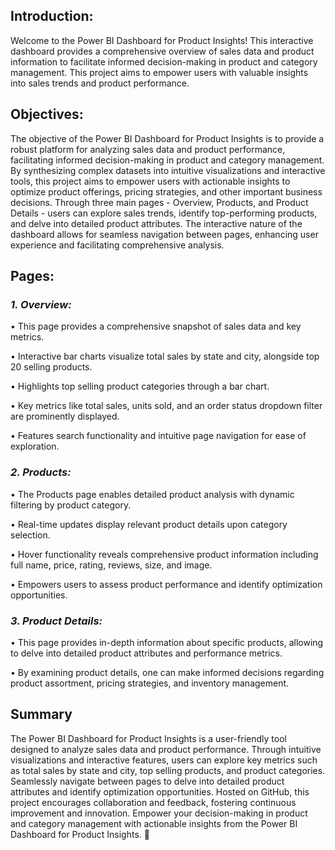 ## **Introduction:**

Welcome to the Power BI Dashboard for Product Insights! This interactive dashboard provides a comprehensive overview of sales data and product information to facilitate informed decision-making in product and category management. This project aims to empower users with valuable insights into sales trends and product performance.

## **Objectives:**

The objective of the Power BI Dashboard for Product Insights is to provide a robust platform for analyzing sales data and product performance, facilitating informed decision-making in product and category management. By synthesizing complex datasets into intuitive visualizations and interactive tools, this project aims to empower users with actionable insights to optimize product offerings, pricing strategies, and other important business decisions.
Through three main pages - Overview, Products, and Product Details - users can explore sales trends, identify top-performing products, and delve into detailed product attributes. The interactive nature of the dashboard allows for seamless navigation between pages, enhancing user experience and facilitating comprehensive analysis.

## **Pages:**

### _**1. Overview:**_

•	This page provides a comprehensive snapshot of sales data and key metrics.

•	Interactive bar charts visualize total sales by state and city, alongside top 20 selling products.

•	Highlights top selling product categories through a bar chart.

•	Key metrics like total sales, units sold, and an order status dropdown filter are prominently displayed.

•	Features search functionality and intuitive page navigation for ease of exploration.

### _**2. Products:**_

•	The Products page enables detailed product analysis with dynamic filtering by product category.

•	Real-time updates display relevant product details upon category selection.

•	Hover functionality reveals comprehensive product information including full name, price, rating, reviews, size, and image.

•	Empowers users to assess product performance and identify optimization opportunities.

### _**3. Product Details:**_

•	This page provides in-depth information about specific products, allowing to delve into detailed product attributes and performance metrics. 

•	By examining product details, one can make informed decisions regarding product assortment, pricing strategies, and inventory management.

## **Summary**

The Power BI Dashboard for Product Insights is a user-friendly tool designed to analyze sales data and product performance. Through intuitive visualizations and interactive features, users can explore key metrics such as total sales by state and city, top selling products, and product categories. Seamlessly navigate between pages to delve into detailed product attributes and identify optimization opportunities. 
Hosted on GitHub, this project encourages collaboration and feedback, fostering continuous improvement and innovation. Empower your decision-making in product and category management with actionable insights from the Power BI Dashboard for Product Insights. 🚀
